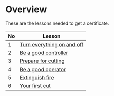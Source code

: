 # Overview

These are the lessons needed to get a certificate.

No |Lesson
---|-------------------------------------
1  |[Turn everything on and off](1_turn_everything_on_and_off.md)
2  |[Be a good controller](2_be_a_good_controller.md)
3  |[Prepare for cutting](3_prepare_cutting.md)
4  |[Be a good operator](4_be_a_good_operator.md)
5  |[Extinguish fire](5_extinguish_fire.md)
6  |[Your first cut](6_your_first_cut.md)
